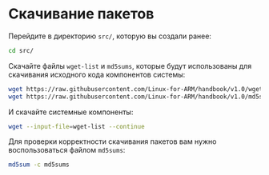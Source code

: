 # Скачивание пакетов

Перейдите в директорию `src/`, которую вы создали ранее:

```bash
cd src/
```

Скачайте файлы `wget-list` и `md5sums`, которые будут использованы для скачивания исходного кода компонентов системы:

```bash
wget https://raw.githubusercontent.com/Linux-for-ARM/handbook/v1.0/wget-list
wget https://raw.githubusercontent.com/Linux-for-ARM/handbook/v1.0/md5sums
```

И скачайте системные компоненты:

```bash
wget --input-file=wget-list --continue
```

Для проверки корректности скачивания пакетов вам нужно воспользоваться файлом `md5sums`:

```bash
md5sum -c md5sums
```
